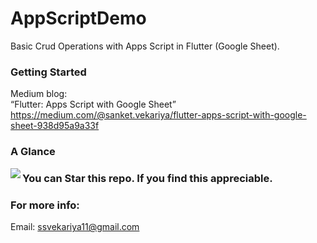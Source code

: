 # AppScriptDemo

Basic Crud Operations with Apps Script in Flutter (Google Sheet).

### Getting Started

Medium blog:<br>
“Flutter: Apps Script with Google Sheet” <br>
https://medium.com/@sanket.vekariya/flutter-apps-script-with-google-sheet-938d95a9a33f

### A Glance
<img align="left" src="https://i.stack.imgur.com/aTol1.jpg">

### You can Star this repo. If you find this appreciable.

### For more info:
Email: ssvekariya11@gmail.com
